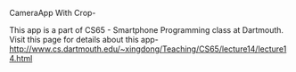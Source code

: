 CameraApp With Crop-

This app is a part of CS65 - Smartphone Programming class at Dartmouth. Visit this page for details about this app- http://www.cs.dartmouth.edu/~xingdong/Teaching/CS65/lecture14/lecture14.html
